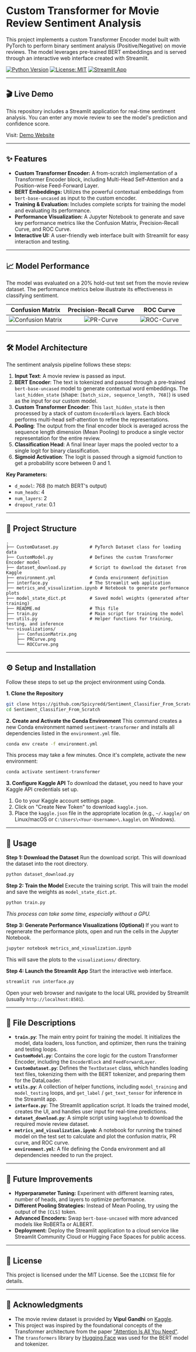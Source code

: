# Custom Transformer for Movie Review Sentiment Analysis

This project implements a custom Transformer Encoder model built with PyTorch to perform binary sentiment analysis (Positive/Negative) on movie reviews. The model leverages pre-trained BERT embeddings and is served through an interactive web interface created with Streamlit.

[![Python Version](https://img.shields.io/badge/python-3.9+-blue.svg)](https://www.python.org/downloads/)
[![License: MIT](https://img.shields.io/badge/License-MIT-yellow.svg)](https://opensource.org/licenses/MIT)
[![Streamlit App](https://static.streamlit.io/badges/streamlit_badge_black_white.svg)](https://your-streamlit-app-url.com) <!-- Replace with your deployment URL -->

---

## 🎬 Live Demo

This repository includes a Streamlit application for real-time sentiment analysis. You can enter any movie review to see the model's prediction and confidence score.

Visit: [Demo Website](sentimentanalysisformoviewreview.streamlit.app)

---

## ✨ Features

- **Custom Transformer Encoder:** A from-scratch implementation of a Transformer Encoder block, including Multi-Head Self-Attention and a Position-wise Feed-Forward Layer.
- **BERT Embeddings:** Utilizes the powerful contextual embeddings from `bert-base-uncased` as input to the custom encoder.
- **Training & Evaluation:** Includes complete scripts for training the model and evaluating its performance.
- **Performance Visualization:** A Jupyter Notebook to generate and save key performance metrics like the Confusion Matrix, Precision-Recall Curve, and ROC Curve.
- **Interactive UI:** A user-friendly web interface built with Streamlit for easy interaction and testing.

---

## 📈 Model Performance

The model was evaluated on a 20% hold-out test set from the movie review dataset. The performance metrics below illustrate its effectiveness in classifying sentiment.

| Confusion Matrix | Precision-Recall Curve | ROC Curve |
| :---: | :---: | :---: |
| ![Confusion Matrix](visualizations/ConfusionMatrix.png) | ![PR-Curve](visualizations/PRCurve.png) | ![ROC-Curve](visualizations/ROCCurve.png) |

---

## 🛠️ Model Architecture

The sentiment analysis pipeline follows these steps:

1.  **Input Text**: A movie review is passed as input.
2.  **BERT Encoder**: The text is tokenized and passed through a pre-trained `bert-base-uncased` model to generate contextual word embeddings. The `last_hidden_state` (shape: `[batch_size, sequence_length, 768]`) is used as the input for our custom model.
3.  **Custom Transformer Encoder**: This `last_hidden_state` is then processed by a stack of custom `EncoderBlock` layers. Each block performs multi-head self-attention to refine the representations.
4.  **Pooling**: The output from the final encoder block is averaged across the sequence length dimension (Mean Pooling) to produce a single vector representation for the entire review.
5.  **Classification Head**: A final linear layer maps the pooled vector to a single logit for binary classification.
6.  **Sigmoid Activation**: The logit is passed through a sigmoid function to get a probability score between 0 and 1.

**Key Parameters:**
- `d_model`: 768 (to match BERT's output)
- `num_heads`: 4
- `num_layers`: 2
- `dropout_rate`: 0.1

---

## 📂 Project Structure

```
.
├── CustomDataset.py            # PyTorch Dataset class for loading data
├── CustomModel.py              # Defines the custom Transformer Encoder model
├── dataset_download.py         # Script to download the dataset from Kaggle
├── environment.yml             # Conda environment definition
├── interface.py                # The Streamlit web application
├── metrics_and_visualization.ipynb # Notebook to generate performance plots
├── model_state_dict.pt         # Saved model weights (generated after training)
├── README.md                   # This file
├── train.py                    # Main script for training the model
├── utils.py                    # Helper functions for training, testing, and inference
└── visualizations/
    ├── ConfusionMatrix.png     
    ├── PRCurve.png             
    └── ROCCurve.png            
```

---

## ⚙️ Setup and Installation

Follow these steps to set up the project environment using Conda.

**1. Clone the Repository**
```bash
git clone https://github.com/Spicyredd/Sentiment_Classifier_From_Scratch
cd Sentiment_Classifier_From_Scratch
```

**2. Create and Activate the Conda Environment**
This command creates a new Conda environment named `sentiment-transformer` and installs all dependencies listed in the `environment.yml` file.

```bash
conda env create -f environment.yml
```
This process may take a few minutes. Once it's complete, activate the new environment:
```bash
conda activate sentiment-transformer
```

**3. Configure Kaggle API**
To download the dataset, you need to have your Kaggle API credentials set up.
1.  Go to your Kaggle account settings page.
2.  Click on "Create New Token" to download `kaggle.json`.
3.  Place the `kaggle.json` file in the appropriate location (e.g., `~/.kaggle/` on Linux/macOS or `C:\Users\<Your-Username>\.kaggle\` on Windows).

---

## 🚀 Usage

**Step 1: Download the Dataset**
Run the download script. This will download the dataset into the root directory.
```bash
python dataset_download.py
```

**Step 2: Train the Model**
Execute the training script. This will train the model and save the weights as `model_state_dict.pt`.
```bash
python train.py
```
*This process can take some time, especially without a GPU.*

**Step 3: Generate Performance Visualizations (Optional)**
If you want to regenerate the performance plots, open and run the cells in the Jupyter Notebook.
```bash
jupyter notebook metrics_and_visualization.ipynb
```
This will save the plots to the `visualizations/` directory.

**Step 4: Launch the Streamlit App**
Start the interactive web interface.
```bash
streamlit run interface.py
```
Open your web browser and navigate to the local URL provided by Streamlit (usually `http://localhost:8501`).

---

## 📄 File Descriptions

- **`train.py`**: The main entry point for training the model. It initializes the model, data loaders, loss function, and optimizer, then runs the training and testing loops.
- **`CustomModel.py`**: Contains the core logic for the custom Transformer Encoder, including the `EncoderBlock` and `FeedForwardLayer`.
- **`CustomDataset.py`**: Defines the `TextDataset` class, which handles loading text files, tokenizing them with the BERT tokenizer, and preparing them for the DataLoader.
- **`utils.py`**: A collection of helper functions, including `model_training` and `model_testing` loops, and `get_label` / `get_text_tensor` for inference in the Streamlit app.
- **`interface.py`**: The Streamlit application script. It loads the trained model, creates the UI, and handles user input for real-time predictions.
- **`dataset_download.py`**: A simple script using `kagglehub` to download the required movie review dataset.
- **`metrics_and_visualization.ipynb`**: A notebook for running the trained model on the test set to calculate and plot the confusion matrix, PR curve, and ROC curve.
- **`environment.yml`**: A file defining the Conda environment and all dependencies needed to run the project.

---

## 🔮 Future Improvements

- **Hyperparameter Tuning:** Experiment with different learning rates, number of heads, and layers to optimize performance.
- **Different Pooling Strategies:** Instead of Mean Pooling, try using the output of the `[CLS]` token.
- **Advanced Encoders:** Swap `bert-base-uncased` with more advanced models like RoBERTa or ALBERT.
- **Deployment:** Deploy the Streamlit application to a cloud service like Streamlit Community Cloud or Hugging Face Spaces for public access.

---

## 📜 License

This project is licensed under the MIT License. See the `LICENSE` file for details.

---

## 🙏 Acknowledgments

- The movie review dataset is provided by **Vipul Gandhi** on [Kaggle](https://www.kaggle.com/datasets/vipulgandhi/movie-review-dataset).
- This project was inspired by the foundational concepts of the Transformer architecture from the paper ["Attention Is All You Need"](https://arxiv.org/abs/1706.03762).
- The `transformers` library by [Hugging Face](https://huggingface.co/) was used for the BERT model and tokenizer.
